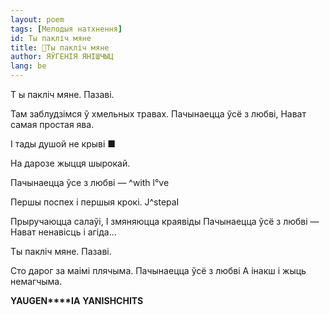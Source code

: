 ```yaml
---
layout: poem
tags: [Мелодыя натхнення]
id: Ты пакліч мяне 
title: 🚧Ты пакліч мяне 
author: ЯЎГЕНІЯ ЯНІШЧЫЦ
lang: be
---
```



 
Т  ы пакліч мяне. Пазаві.

Там заблудзімся ў хмельных травах. Пачынаецца ўсё з любві, Нават самая простая ява.

I тады душой не крыві ■

На дарозе жыцця шырокай.

Пачынаецца ўсе з любві —  ^with l°ve

Першы поспех і першыя крокі. J^stepаІ

Прыручаюцца салаўі, I змяняюцца краявіды Пачынаецца ўсё з любві — Нават ненавісць і агіда...

Ты пакліч мяне. Пазаві.

Сто дарог за маімі плячыма. Пачынаецца ўсё з любві А інакш і жыць немагчыма.

**YAUGEN****IA**  **YANISHCHITS**

  